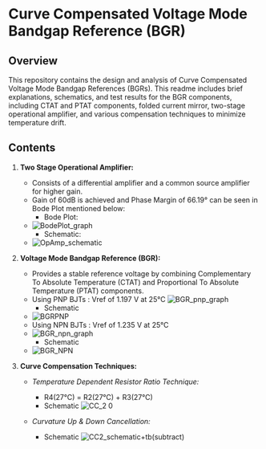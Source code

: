 # Curve Compensated Voltage Mode Bandgap Reference (BGR) 

## Overview
This repository contains the design and analysis of Curve Compensated Voltage Mode Bandgap References (BGRs). 
This readme includes brief explanations, schematics, and test results for the BGR components, including CTAT and PTAT components, 
folded current mirror, two-stage operational amplifier, and various compensation techniques to minimize temperature drift.

## Contents

1. **Two Stage Operational Amplifier:**
   - Consists of a differential amplifier and a common source amplifier for higher gain.
   - Gain of 60dB is achieved and Phase Margin of 66.19° can be seen in Bode Plot mentioned below:
     - Bode Plot:
   - ![BodePlot_graph](https://github.com/KartikVerma07/Curve-Compensated-Voltage-Mode-BGR/assets/60437757/eef02325-e2ee-474e-8a37-b340ddb250d5)
     - Schematic:
   - ![OpAmp_schematic](https://github.com/KartikVerma07/Curve-Compensated-Voltage-Mode-BGR/assets/60437757/48a36561-da47-45ae-9b62-7e32b8b25cfc)

  
2. **Voltage Mode Bandgap Reference (BGR):**
   - Provides a stable reference voltage by combining Complementary To Absolute Temperature (CTAT) and Proportional To Absolute Temperature (PTAT) components.
   - Using PNP BJTs : Vref of 1.197 V at 25°C
   ![BGR_pnp_graph](https://github.com/KartikVerma07/Curve-Compensated-Voltage-Mode-BGR/assets/60437757/c6a15e6d-73cb-4dc4-b81b-9b992c75b0bc)
     - Schematic
   - ![BGRPNP](https://github.com/KartikVerma07/Curve-Compensated-Voltage-Mode-BGR/assets/60437757/2832f9b1-bcc8-4319-b5ce-80ddbf4d7104)
   - Using NPN BJTs : Vref of 1.235 V at 25°C
   - ![BGR_npn_graph](https://github.com/KartikVerma07/Curve-Compensated-Voltage-Mode-BGR/assets/60437757/660e9f87-b5fa-450f-be44-74c3aea3a446)
     - Schematic
   - ![BGR_NPN](https://github.com/KartikVerma07/Curve-Compensated-Voltage-Mode-BGR/assets/60437757/ec0e17b8-fc7a-4f99-87d2-7e61aededc36)

3. **Curve Compensation Techniques:**
   - *Temperature Dependent Resistor Ratio Technique:*
     - R4(27℃) = R2(27℃) + R3(27℃)
     - Schematic 
     ![CC_2 0](https://github.com/KartikVerma07/Curve-Compensated-Voltage-Mode-BGR/assets/60437757/b73f9759-409d-41b3-8d39-e04a81020d28)

   - *Curvature Up & Down Cancellation:*
     - Schematic 
     ![CC2_schematic+tb(subtract)](https://github.com/KartikVerma07/Curve-Compensated-Voltage-Mode-BGR/assets/60437757/9d7d5fd3-cd50-45be-a74a-638bba56f660)

    
